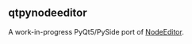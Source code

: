 qtpynodeeditor
--------------

A work-in-progress PyQt5/PySide port of [NodeEditor](https://github.com/paceholder/nodeeditor).
